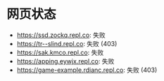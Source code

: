 # 网页状态
- https://ssd.zockq.repl.co: 失败
- https://tr--slind.repl.co: 失败 (403)
- https://sak.kmco.repl.co: 失败
- https://apping.eywjx.repl.co: 失败
- https://game-example.rdianc.repl.co: 失败 (403)

